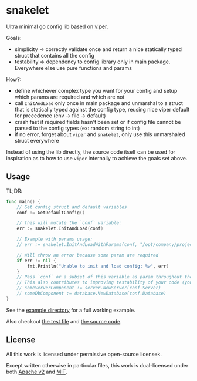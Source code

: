 # snakelet

Ultra minimal go config lib based on [viper](https://github.com/spf13/viper).

Goals:
- simplicity => correctly validate once and return a nice statically typed struct that contains all the config
- testability => dependency to config library only in main package. Everywhere else use pure functions and params

How?:
- define whichever complex type you want for your config and setup which params are required and which are not
- call `InitAndLoad` only once in main package and unmarshal to a struct that is statically typed against the config type, reusing nice viper default for precedence (env -> file -> default)
- crash fast if required fields hasn't been set or if config file cannot be parsed to the config types (ex: random string to int)
- if no error, forget about `viper` and `snakelet`, only use this unmarshaled struct everywhere

Instead of using the lib directly, the source code itself can be used for inspiration as to how to use `viper` internally to achieve the goals set above.

## Usage

TL;DR:
```go
func main() {
	// Get config struct and default variables
	conf := GetDefaultConfig()

	// this will mutate the `conf` variable:
	err := snakelet.InitAndLoad(conf)

	// Example with params usage:
	// err := snakelet.InitAndLoadWithParams(conf, "/opt/company/project.yaml", "company-project")

	// Will throw an error because some param are required
	if err != nil {
		fmt.Println("Unable to init and load config: %w", err)
	}
	// Pass `conf` or a subset of this variable as param throughout the rest of the code so you don't have any dependency on snakelet or viper whatsoever.
	// This also contributes to improving testability of your code (you can code with pure funcitons):
	// someServerComponent := server.NewServer(conf.Server)
	// someDbComponent := database.NewDatabase(conf.Database)
}
```

See the [example directory](./example) for a full working example.

Also checkout [the test file](./config_test.go) and [the source code](./config.go).

## License

All this work is licensed under permissive open-source licensek.

Except written otherwise in particular files, this work is dual-licensed under both [Apache v2](./LICENSE-APACHE) and [MIT](./LICENSE-MIT).

